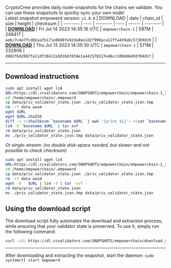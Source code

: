 CryptoCrew provides daily node-snapshots for the chains we validate. You can use these snapshots to quickly sync your own node!  
Latest snapshot empowerd version: `v1.0.0`
| DOWNLOAD | date | chain_id | size | height | checksum |
| -------- | ---- | -------- | ---- | ------ | -------- |
| **[DOWNLOAD](https://dl.ccvalidators.com/SNAPSHOTS/$CHAIN_NAME/empowerchain-1_248417.tar.lz4)** | Fri Jul 14 2023 14:35:16 UTC | `empowerchain-1` | 597M | 248417 | `aebc7c4e7fcd02aafb171e8b88fe92da8ee1d2f998aca12ffa439abc57309d19` |
| **[DOWNLOAD](https://dl.ccvalidators.com/SNAPSHOTS/$CHAIN_NAME/empowerchain-1_232906.tar.lz4)** | Thu Jul 13 2023 14:35:30 UTC | `empowerchain-1` | 571M | 232906 | `d902f6d2087fe11df30412a501bbf834e1a441570217e46cc10b66b493704d1f` |
 
---
## Download instructions
 
```sh
sudo apt install wget lz4
URL=https://dl.ccvalidators.com/SNAPSHOTS/empowerchain/empowerchain-1_248417.tar.lz4
cd /home/empowerchain/.empowerd
cp data/priv_validator_state.json ./priv_validator_state.json.tmp
rm -rf data wasm
wget $URL
wget $URL.sha256
diff -s <(sha256sum `basename $URL` | awk '{print $1}') <(cat `basename $URL`.sha256)
lz4 -d `basename $URL` | tar xvf -
rm data/priv_validator_state.json
mv ./priv_validator_state.json.tmp data/priv_validator_state.json
```
*Or single-stream: (no double disk-space needed, but slower and not possible to check checksum)*
```sh
sudo apt install wget lz4
URL=https://dl.ccvalidators.com/SNAPSHOTS/empowerchain/empowerchain-1_248417.tar.lz4
cd /home/empowerchain/.empowerd
cp data/priv_validator_state.json ./priv_validator_state.json.tmp
rm -rf data wasm
wget -O - $URL | lz4 -d | tar -xvf -
rm data/priv_validator_state.json
mv ./priv_validator_state.json.tmp data/priv_validator_state.json
```
## Using the download script
 
The download script fully automates the download and extraction process, while ensuring that your validator state is preserved. To use it, simply run the following command:
 
```sh
curl -sSL https://dl.ccvalidators.com/SNAPSHOTS/empowerchain/download_snapshot.sh | bash
```
---
After downloading and extracting the snapshot, start the daemon: `sudo systemctl start empowerd`
